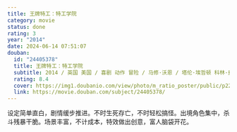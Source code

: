 ```yaml
---
title: 王牌特工：特工学院
category: movie
status: done
rating: 3
year: "2014"
date: 2024-06-14 07:51:07
douban:
  id: "24405378"
  title: 王牌特工：特工学院
  subtitle: 2014 / 英国 美国 / 喜剧 动作 冒险 / 马修·沃恩 / 塔伦·埃哲顿 科林·费尔斯
  rating: 8.4
  cover: https://img1.doubanio.com/view/photo/m_ratio_poster/public/p2218945060.jpg
  link: https://movie.douban.com/subject/24405378/
---
```


设定简单直白，剧情缓步推进。不时生死存亡，不时轻松搞怪。出境角色集中，杀斗残暴干脆。场景丰富，不计成本，特效做出创意，富人脑袋开花。
